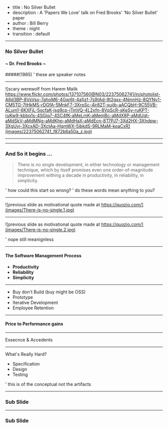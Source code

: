 - title : No Silver Bullet
- description : A 'Papers We Love' talk on Fred Brooks' 'No Silver Bullet' paper
- author : Bill Berry
- theme : night
- transition : default

***

### No Silver Bullet
#### ~ Dr. Fred Brooks ~ 
#####(1985)
' these are speaker notes

***
![scary werewolf from Harem Malik https://www.flickr.com/photos/137107560@N03/22375062741/in/photolist-A6d3BP-8VsVso-7ahoM6-4Gqr6t-4a1jzf-7s9tAd-9t2gsx-4NmnHz-8QYNy1-CM5TG-7tHkMS-rDGfA-5MnkF7-3XrpSc-4jr82T-xuijb-aACQbH-9C55VB-ALum1-6KXFjL-5ocfaK-jsg9cp-jTmVQ-4L2xfn-8VpScR-sKeSy-ruKPT-ruKw9-kbbq1s-4SGiq7-4SC4fK-aMeLmK-aMemBc-aMdX8P-aMdUqt-aMdSkV-aMdMNg-aMdKhp-aMdHaX-aMdEcn-8T7PJ7-3Xd2HX-3Xhdpw-3XgUvj-3XcxAD-3XctAa-HqmWX-5ibkdS-9RLMaM-koaCxR](images/22375062741_f872b6a50a_z.jpg)

***

[comment]: # (maybe include furry image here)

***
### And So it begins ...
> There is no single development, in either technology or management technique, which by itself promises even one order-of-magnitude improvement withing a decade in productivity, in reliability, in simplicity.

' how could this start so wrong?
' do these words mean anything to you?

---
![previous slide as motivational quote made at https://quozio.com/](images/There-is-no-single.1.jpg)

---
![previous slide as motivational quote made at https://quozio.com/](images/There-is-no-single.2.jpg)

' nope still meanignless


***
#### The Software Management Process

- **Productivity**
- **Reliability** 
- **Simplicity**

***

- Buy don't Build (buy might be OSS)
- Prototype
- Iterative Development
- Employee Retention

***

#### Price to Performance gains 

***

Essecnce & Accedents 

***

What's Really Hard?

- Specification
- Design
- Testing

' this is of the conceptual not the artifacts

---
 
### Sub Slide

---

### Sub Slide


